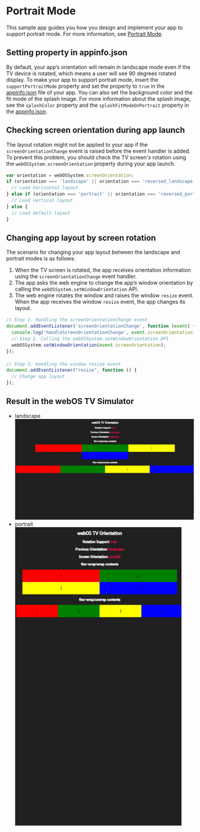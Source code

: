 # Portrait Mode
This sample app guides you how you design and implement your app to support portrait mode.
For more information, see [Portrait Mode](https://webostv.developer.lge.com/develop/guides/stanbyme-portrait-mode).

## Setting property in appinfo.json
​By default, your app’s orientation will remain in landscape mode even if the TV device is rotated, which means a user will see 90 degrees rotated display.
To make your app to support portrait mode, insert the `supportPortraitMode` property and set the property to `true` in the [appinfo.json](https://webostv.developer.lge.com/develop/references/appinfo-json) file of your app. You can also set the background color and the fit mode of the splash image. For more information about the splash image, see the `splashColor` property and the `splashFitModeOnPortrait` property in the [appinfo.json](https://webostv.developer.lge.com/develop/references/appinfo-json).

## Checking screen orientation during app launch
The layout rotation might not be applied to your app if the `screenOrientationChange` event is raised before the event handler is added. To prevent this problem, you should check the TV screen's rotation using the `webOSSystem.screenOrientation` property during your app launch.
```javascript
var orientation = webOSSystem.screenOrientation;
if (orientation === 'landscape' || orientation === 'reversed_landscape') {
  // Load horizontal layout
} else if (orientation === 'portrait' || orientation === 'reversed_portrait') {
  // Load vertical layout
} else {
  // Load default layout
}
```

## Changing app layout by screen rotation
The scenario for changing your app layout between the landscape and portrait modes is as follows:
1. When the TV screen is rotated, the app receives orientation information using the `screenOrientationChange` event handler.
1. The app asks the web engine to change the app’s window orientation by calling the `webOSSystem.setWindowOrientation` API.
1. The web engine rotates the window and raises the window `resize` event.
When the app receives the window `resize` event, the app changes its layout.
```javascript
// Step 1. Handling the screenOrientationChange event
document.addEventListener('screenOrientationChange', function (event) {
  console.log('handleScreenOrientationChange', event.screenOrientation);
  // Step 2. Calling the webOSSystem.setWindowOrientation API
  webOSSystem.setWindowOrientation(event.screenOrientation);
});

// Step 3. Handling the window resize event
document.addEventListener("resize", function () {
  // Change app layout
});
```

## Result in the webOS TV Simulator
- landscape
  <br><img src="screenshots/com.sample.portraitmode-landscape.PNG" width="800">
- portrait
  <br><img src="screenshots/com.sample.portraitmode-portrait.PNG" height="800">